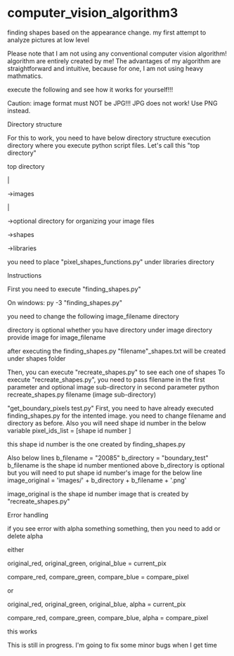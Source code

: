 # computer_vision_algorithm3
finding shapes based on the appearance change. my first attempt to analyze pictures at low level


Please note that I am not using any conventional computer vision algorithm! algorithm are entirely created by me! The advantages of my algorithm are straightforward and intuitive, because for one, I am not using heavy mathmatics.

execute the following and see how it works for yourself!!!

Caution:
image format must NOT be JPG!!! JPG does not work! Use PNG instead.

Directory structure

For this to work, you need to have below directory structure
execution directory where you execute python script files. Let's call this "top directory"

top directory

|

->images

   |
   
   ->optional directory for organizing your image files

->shapes 

->libraries

you need to place "pixel_shapes_functions.py" under libraries directory


Instructions

First you need to execute "finding_shapes.py"



On windows:
py -3 "finding_shapes.py"

you need to change the following
image_filename
directory

directory is optional whether you have directory under image directory
provide image for image_filename

after executing the finding_shapes.py
"filename"_shapes.txt will be created under shapes folder

Then, you can execute "recreate_shapes.py" to see each one of shapes
To execute "recreate_shapes.py", you need to pass filename in the first parameter and optional image sub-directory in second parameter
python recreate_shapes.py filename (image sub-directory)

"get_boundary_pixels test.py"
First, you need to have already executed finding_shapes.py for the intented image.
you need to change filename and directory as before.
Also you will need shape id number in the below variable
pixel_ids_list = [shape id number ]

this shape id number is the one created by finding_shapes.py

Also below lines
b_filename = "20085"
b_directory = "boundary_test"
b_filename is the shape id number mentioned above
b_directory is optional but you will need to put shape id number's image for the below line
image_original = 'images/' + b_directory + b_filename + '.png'

image_original is the shape id number image that is created by "recreate_shapes.py"


Error handling

if you see error with alpha something something, then you need to add or delete alpha

either

   original_red, original_green, original_blue = current_pix

   compare_red, compare_green, compare_blue = compare_pixel
   
or

   original_red, original_green, original_blue, alpha = current_pix

   compare_red, compare_green, compare_blue, alpha = compare_pixel
   
this works



This is still in progress. I'm going to fix some minor bugs when I get time
